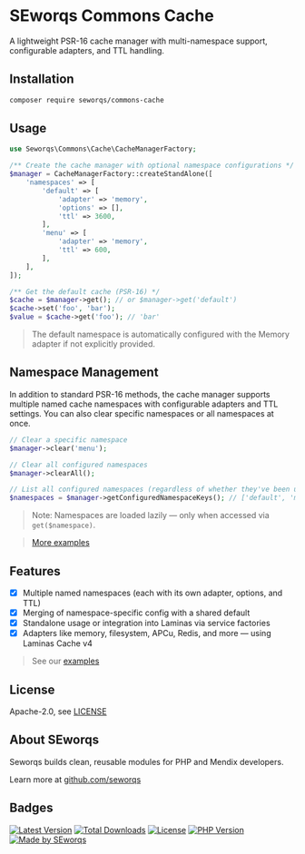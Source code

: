 # SEworqs Commons Cache

A lightweight PSR-16 cache manager with multi-namespace support, configurable adapters, and TTL handling.

## Installation
```bash
composer require seworqs/commons-cache
```
## Usage

```php
use Seworqs\Commons\Cache\CacheManagerFactory;

/** Create the cache manager with optional namespace configurations */
$manager = CacheManagerFactory::createStandAlone([
    'namespaces' => [
        'default' => [
            'adapter' => 'memory',
            'options' => [],
            'ttl' => 3600,
        ],
        'menu' => [
            'adapter' => 'memory',
            'ttl' => 600,
        ],
    ],
]);

/** Get the default cache (PSR-16) */
$cache = $manager->get(); // or $manager->get('default')
$cache->set('foo', 'bar');
$value = $cache->get('foo'); // 'bar'
```
> The default namespace is automatically configured with the Memory adapter if not explicitly provided.

## Namespace Management

In addition to standard PSR-16 methods, the cache manager supports multiple named cache namespaces with configurable adapters and TTL settings. You can also clear specific namespaces or all namespaces at once.

```php
// Clear a specific namespace
$manager->clear('menu');

// Clear all configured namespaces
$manager->clearAll();

// List all configured namespaces (regardless of whether they've been used yet)
$namespaces = $manager->getConfiguredNamespaceKeys(); // ['default', 'menu']
```

> Note: Namespaces are loaded lazily — only when accessed via `get($namespace)`.

> [More examples](docs/Examples.md)

## Features

- [X] Multiple named namespaces (each with its own adapter, options, and TTL)
- [X] Merging of namespace-specific config with a shared default
- [X] Standalone usage or integration into Laminas via service factories
- [X] Adapters like memory, filesystem, APCu, Redis, and more — using Laminas Cache v4

> See our [examples](docs/Examples.md)

## License
Apache-2.0, see [LICENSE](./LICENSE)

## About SEworqs
Seworqs builds clean, reusable modules for PHP and Mendix developers.

Learn more at [github.com/seworqs](https://github.com/seworqs)

## Badges
[![Latest Version](https://img.shields.io/packagist/v/seworqs/commons-cache.svg?style=flat-square)](https://packagist.org/packages/seworqs/commons-cache)
[![Total Downloads](https://img.shields.io/packagist/dt/seworqs/commons-cache.svg?style=flat-square)](https://packagist.org/packages/seworqs/lcommons-cache)
[![License](https://img.shields.io/packagist/l/seworqs/commons-cache?style=flat-square)](https://packagist.org/packages/seworqs/commons-cache)
[![PHP Version](https://img.shields.io/packagist/php-v/seworqs/commons-cache.svg?style=flat-square)](https://packagist.org/packages/seworqs/commons-cache)
[![Made by SEworqs](https://img.shields.io/badge/made%20by-SEworqs-002d74?style=flat-square&logo=https://raw.githubusercontent.com/seworqs/commons-cache/main/assets/logo.svg&logoColor=white)](https://github.com/seworqs)
